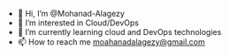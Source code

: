- 👋 Hi, I’m @Mohanad-Alagezy
- 👀 I’m interested in Cloud/DevOps
- 🌱 I’m currently learning cloud and DevOps technologies
- 📫 How to reach me moahanadalagezy@gmail.com


<!---
Mohanad-Alagezy/Mohanad-Alagezy is a ✨ special ✨ repository because its `README.md` (this file) appears on your GitHub profile.
You can click the Preview link to take a look at your changes.
--->
